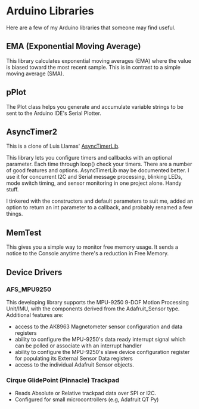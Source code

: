 # Arduino Libraries

Here are a few of my Arduino libraries that someone may find useful.

## EMA (Exponential Moving Average)

This library calculates exponential moving averages (EMA) where the value is biased toward the most recent sample. This is in contrast to a simple moving average (SMA).

## pPlot

The Plot class helps you generate and accumulate variable strings to be sent to the Arduino IDE's Serial Plotter.

## AsyncTimer2

This is a clone of Luis Llamas' [AsyncTimerLib](https://github.com/luisllamasbinaburo/Arduino-AsyncTimer).

This library lets you configure timers and callbacks with an optional parameter. Each time through loop() check your timers. There are a number of good features and options. AsyncTimerLib may be documented better. I use it for concurrent I2C and Serial message processing, blinking LEDs, mode switch timing, and sensor monitoring in one project alone. Handy stuff.

I tinkered with the constructors and default parameters to suit me, added an option to return an int parameter to a callback, and probably renamed a few things.

## MemTest

This gives you a simple way to monitor free memory usage. It sends a notice to the Console anytime there's a reduction in Free Memory.

## Device Drivers

### AFS_MPU9250

This developing library supports the MPU-9250 9-DOF Motion Processing Unit/IMU, with the components derived from the Adafruit_Sensor type. Additional features are:

* access to the AK8963 Magnetometer sensor configuration and data registers
* ability to configure the MPU-9250's data ready interrupt signal which can be polled or associate with an interrupt handler
* ability to configure the MPU-9250's slave device configuration register for populating its External Sensor Data registers
* access to the individual Adafruit Sensor objects.

### Cirque GlidePoint (Pinnacle) Trackpad

* Reads Absolute or Relative trackpad data over SPI or I2C.
* Configured for small microcontrollers (e.g, Adafruit QT Py)
